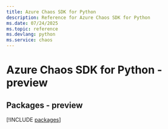 ```yaml
---
title: Azure Chaos SDK for Python
description: Reference for Azure Chaos SDK for Python
ms.date: 07/24/2025
ms.topic: reference
ms.devlang: python
ms.service: chaos
---
```

# Azure Chaos SDK for Python - preview
## Packages - preview
[!INCLUDE [packages](chaos-index.md)]